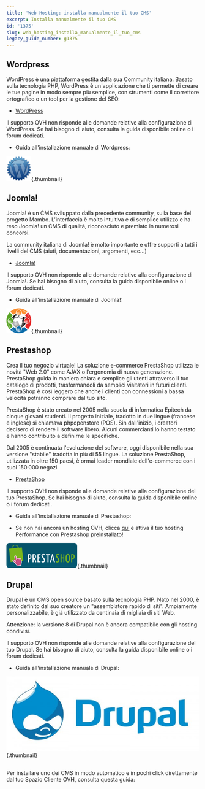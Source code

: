 ```yaml
---
title: 'Web Hosting: installa manualmente il tuo CMS'
excerpt: Installa manualmente il tuo CMS
id: '1375'
slug: web_hosting_installa_manualmente_il_tuo_cms
legacy_guide_number: g1375
---
```



## Wordpress
WordPress è una piattaforma gestita dalla sua Community italiana.
Basato sulla tecnologia PHP, WordPress è un'applicazione che ti permette di creare le tue pagine in modo sempre più semplice, con strumenti come il correttore ortografico o un tool per la gestione del SEO.


- [WordPress](https://www.ovh.it/hosting-web/website/wordpress.xml)

Il supporto OVH non risponde alle domande relative alla configurazione di WordPress. Se hai bisogno di aiuto, consulta la guida []({legacy}2053) disponibile online o i forum dedicati.

- Guida all'installazione manuale di Wordpress: []({legacy}1977)



![](images/img_3379.jpg){.thumbnail}


## Joomla!
Joomla! è un CMS sviluppato dalla precedente community, sulla base del progetto Mambo. L'interfaccia è molto intuitiva e di semplice utilizzo e ha reso Joomla! un CMS di qualità, riconosciuto e premiato in numerosi concorsi.

La community italiana di Joomla! è molto importante e offre supporti a tutti i livelli del CMS (aiuti, documentazioni, argomenti, ecc...)


- [Joomla!](https://www.ovh.it/hosting-web/website/joomla.xml)

Il supporto OVH non risponde alle domande relative alla configurazione di Joomla!. Se hai bisogno di aiuto, consulta la guida []({legacy}2053) disponibile online o i forum dedicati.

- Guida all'installazione manuale di Joomla!: []({legacy}1978)



![](images/img_3380.jpg){.thumbnail}


## Prestashop
Crea il tuo negozio virtuale! La soluzione e-commerce PrestaShop utilizza le novità "Web 2.0" come AJAX o l’ergonomia di nuova generazione. PrestaShop guida in maniera chiara e semplice gli utenti attraverso il tuo catalogo di prodotti, trasformandoli da semplici visitatori in futuri clienti. PrestaShop è così leggero che anche i clienti con connessioni a bassa velocità potranno comprare dal tuo sito.

PrestaShop è stato creato nel 2005 nella scuola di informatica Epitech da cinque giovani studenti. Il progetto iniziale, tradotto in due lingue (francese e inglese) si chiamava phpopenstore (POS). Sin dall'inizio, i creatori decisero di rendere il software libero. Alcuni commercianti lo hanno testato e hanno contribuito a definirne le specifiche.

Dal 2005 è continuata l'evoluzione del software, oggi disponibile nella sua versione "stabile" tradotta in più di 55 lingue. La soluzione PrestaShop, utilizzata in oltre 150 paesi, è ormai leader mondiale dell'e-commerce con i suoi 150.000 negozi.


- [PrestaShop](https://www.ovh.it/hosting-web/website/prestashop.xml)

Il supporto OVH non risponde alle domande relative alla configurazione del tuo PrestaShop. Se hai bisogno di aiuto, consulta la guida []({legacy}2053) disponibile online o i forum dedicati.

- Guida all'installazione manuale di Prestashop: []({legacy}1979)

- Se non hai ancora un hosting OVH, clicca [qui](https://www.ovh.it/soluzioni/prestashop/) e attiva il tuo hosting Performance con Prestashop preinstallato!



![](images/img_3381.jpg){.thumbnail}


## Drupal
Drupal è un CMS open source basato sulla tecnologia PHP. Nato nel 2000, è stato definito dal suo creatore un "assemblatore rapido di siti". Ampiamente personalizzabile, è già utilizzato da centinaia di migliaia di siti Web.

Attenzione: la versione 8 di Drupal non è ancora compatibile con gli hosting condivisi.

Il supporto OVH non risponde alle domande relative alla configurazione del tuo Drupal. Se hai bisogno di aiuto, consulta la guida []({legacy}2053) disponibile online o i forum dedicati.


- Guida all'installazione manuale di Drupal: []({legacy}1976)



![](images/img_3382.jpg){.thumbnail}


## 
Per installare uno dei CMS in modo automatico e in pochi click direttamente dal tuo Spazio Cliente OVH, consulta questa guida: []({legacy}1402)

